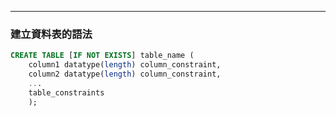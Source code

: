 

---

### 建立資料表的語法

```sql
CREATE TABLE [IF NOT EXISTS] table_name ( 
    column1 datatype(length) column_constraint, 
    column2 datatype(length) column_constraint, 
    ... 
    table_constraints
    );
```
